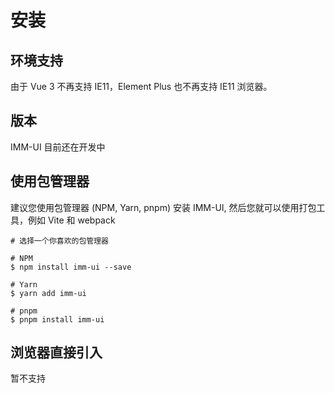 # 安装

## 环境支持

由于 Vue 3 不再支持 IE11，Element Plus 也不再支持 IE11 浏览器。

## 版本

IMM-UI 目前还在开发中

## 使用包管理器

建议您使用包管理器 (NPM, Yarn, pnpm) 安装 IMM-UI, 然后您就可以使用打包工具，例如 Vite 和 webpack

```
# 选择一个你喜欢的包管理器

# NPM
$ npm install imm-ui --save

# Yarn
$ yarn add imm-ui

# pnpm
$ pnpm install imm-ui
```

## 浏览器直接引入

暂不支持


